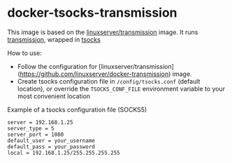 # docker-tsocks-transmission

This image is based on the [linuxserver/transmission](https://github.com/linuxserver/docker-transmission) image.
It runs [transmission](https://transmissionbt.com/), wrapped in [tsocks](http://tsocks.sourceforge.net/)

How to use:

* Follow the configuration for [linuxserver/transmission] (https://github.com/linuxserver/docker-transmission) image.
* Create tsocks configuration file in ```/config/tsocks.conf``` (default location), or override the ```TSOCKS_CONF_FILE``` environment variable to your most convenient location

Example of a tsocks configuration file (SOCKS5)

```
server = 192.168.1.25
server_type = 5
server_port = 1080
default_user = your_username
default_pass = your_password
local = 192.168.1.25/255.255.255.255
```
